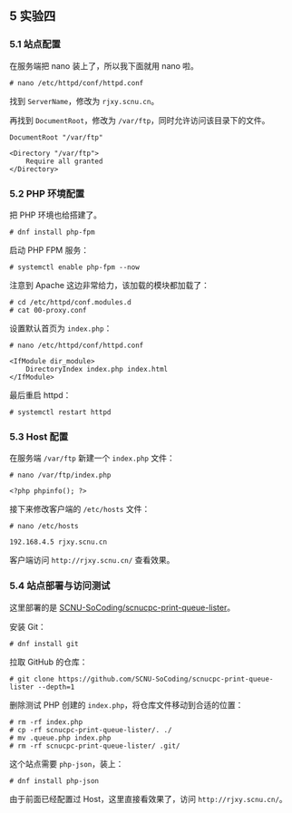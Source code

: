 ## 5 实验四

### 5.1 站点配置

在服务端把 nano 装上了，所以我下面就用 nano 啦。

```
# nano /etc/httpd/conf/httpd.conf
```

找到 `ServerName`，修改为 `rjxy.scnu.cn`。

再找到 `DocumentRoot`，修改为 `/var/ftp`，同时允许访问该目录下的文件。

```
DocumentRoot "/var/ftp"

<Directory "/var/ftp">
    Require all granted
</Directory>
```

### 5.2 PHP 环境配置

把 PHP 环境也给搭建了。

```
# dnf install php-fpm
```

启动 PHP FPM 服务：

```
# systemctl enable php-fpm --now
```

注意到 Apache 这边非常给力，该加载的模块都加载了：

```
# cd /etc/httpd/conf.modules.d
# cat 00-proxy.conf
```

设置默认首页为 `index.php`：

```
# nano /etc/httpd/conf/httpd.conf
```

```
<IfModule dir_module>
    DirectoryIndex index.php index.html
</IfModule>
```

最后重启 httpd：

```
# systemctl restart httpd
```

### 5.3 Host 配置

在服务端 `/var/ftp` 新建一个 `index.php` 文件：

```
# nano /var/ftp/index.php
```

```
<?php phpinfo(); ?>
```

接下来修改客户端的 `/etc/hosts` 文件：

```
# nano /etc/hosts
```

```
192.168.4.5 rjxy.scnu.cn
```

客户端访问 `http://rjxy.scnu.cn/` 查看效果。

### 5.4 站点部署与访问测试

这里部署的是 [SCNU-SoCoding/scnucpc-print-queue-lister](https://github.com/SCNU-SoCoding/scnucpc-print-queue-lister)。

安装 Git：

```
# dnf install git
```

拉取 GitHub 的仓库：

```
# git clone https://github.com/SCNU-SoCoding/scnucpc-print-queue-lister --depth=1 
```

删除测试 PHP 创建的 `index.php`，将仓库文件移动到合适的位置：

```
# rm -rf index.php
# cp -rf scnucpc-print-queue-lister/. ./
# mv .queue.php index.php
# rm -rf scnucpc-print-queue-lister/ .git/
```

这个站点需要 `php-json`，装上：

```
# dnf install php-json
```

由于前面已经配置过 Host，这里直接看效果了，访问 `http://rjxy.scnu.cn/`。

